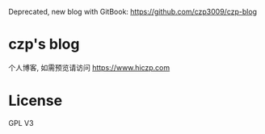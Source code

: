 Deprecated, new blog with GitBook: https://github.com/czp3009/czp-blog

# czp's blog
个人博客, 如需预览请访问 https://www.hiczp.com

# License
GPL V3
